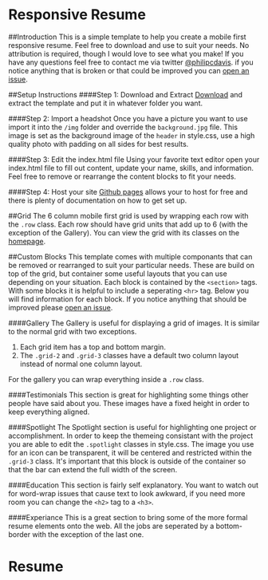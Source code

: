 # Responsive Resume

##Introduction
This is a simple template to help you create a mobile first responsive resume.
Feel free to download and use to suit your needs. No attribution is required, though I would love to see what you make!
If you have any questions feel free to contact me via twitter <a href="http://www.twitter.com/philipcdavis">@philipcdavis<a>.
if you notice anything that is broken or that could be improved you can <a href="https://github.com/philipcdavis/responsive-resume/issues">open an issue</a>.



##Setup Instructions
####Step 1: Download and Extract
<a href="https://github.com/philipcdavis/responsive-resume/archive/master.zip">Download</a> and extract the template and put it in whatever folder you want.

####Step 2: Import a headshot
Once you have a picture you want to use import it into the `/img` folder and override the `background.jpg` file.
This image is set as the background image of the `header` in style.css, use a high quality photo with padding on all sides for best results.

####Step 3: Edit the index.html file
Using your favorite text editor open your index.html file to fill out content, update your name, skills, and information.
Feel free to remove or rearrange the content blocks to fit your needs.

####Step 4: Host your site
<a href="https://pages.github.com/">Github pages</a> allows your to host for free and there is plenty of documentation on how to get set up.



##Grid
The 6 column mobile first grid is used by wrapping each row with the `.row` class.
Each row should have grid units that add up to 6 (with the exception of the Gallery).
You can view the grid with its classes on the <a href="http://philipcdavis.com/responsive-resume/">homepage</a>.

##Custom Blocks
This template comes with multiple componants that can be removed or rearranged to suit your particular needs.
These are build on top of the grid, but container some useful layouts that you can use depending on your situation.
Each block is contained by the `<section>` tags. With some blocks it is helpful to include a seperating `<hr>` tag.
Below you will find information for each block. If you notice anything that should be improved please <a href="https://github.com/philipcdavis/responsive-resume/issues">open an issue</a>.

####Gallery
The Gallery is useful for displaying a grid of images. It is similar to the normal grid with two exceptions.

1. Each grid item has a top and bottom margin.
2. The `.grid-2` and `.grid-3` classes have a default two column layout instead of normal one column layout.

For the gallery you can wrap everything inside a `.row` class.

####Testimonials
This section is great for highlighting some things other people have said about you.
These images have a fixed height in order to keep everything aligned.

####Spotlight
The Spotlight section is useful for highlighting one project or accomplishment.
In order to keep the themeing consistant with the project you are able to edit the `.spotlight` classes in style.css.
The image you use for an icon can be transparent, it will be centered and restricted within the `.grid-3` class.
It's important that this block is outside of the container so that the bar can extend the full width of the screen.

####Education
This section is fairly self explanatory.
You want to watch out for word-wrap issues that cause text to look awkward, if you need more room you can change the `<h2>` tag to a `<h3>`.

####Experiance
This is a great section to bring some of the more formal resume elements onto the web.
All the jobs are seperated by a bottom-border with the exception of the last one.
# Resume
